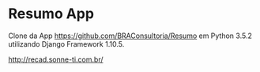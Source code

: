 # Resumo App

Clone da App https://github.com/BRAConsultoria/Resumo em Python 3.5.2 utilizando Django Framework 1.10.5.

http://recad.sonne-ti.com.br/
